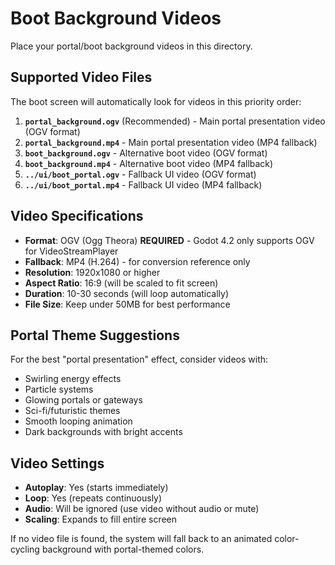 # Boot Background Videos

Place your portal/boot background videos in this directory.

## Supported Video Files

The boot screen will automatically look for videos in this priority order:

1. **`portal_background.ogv`** (Recommended) - Main portal presentation video (OGV format)
2. **`portal_background.mp4`** - Main portal presentation video (MP4 fallback) 
3. **`boot_background.ogv`** - Alternative boot video (OGV format)
4. **`boot_background.mp4`** - Alternative boot video (MP4 fallback)
5. **`../ui/boot_portal.ogv`** - Fallback UI video (OGV format)
6. **`../ui/boot_portal.mp4`** - Fallback UI video (MP4 fallback)

## Video Specifications

- **Format**: OGV (Ogg Theora) **REQUIRED** - Godot 4.2 only supports OGV for VideoStreamPlayer
- **Fallback**: MP4 (H.264) - for conversion reference only
- **Resolution**: 1920x1080 or higher
- **Aspect Ratio**: 16:9 (will be scaled to fit screen)
- **Duration**: 10-30 seconds (will loop automatically)
- **File Size**: Keep under 50MB for best performance

## Portal Theme Suggestions

For the best "portal presentation" effect, consider videos with:
- Swirling energy effects
- Particle systems
- Glowing portals or gateways
- Sci-fi/futuristic themes
- Smooth looping animation
- Dark backgrounds with bright accents

## Video Settings

- **Autoplay**: Yes (starts immediately)
- **Loop**: Yes (repeats continuously)
- **Audio**: Will be ignored (use video without audio or mute)
- **Scaling**: Expands to fill entire screen

If no video file is found, the system will fall back to an animated color-cycling background with portal-themed colors.
